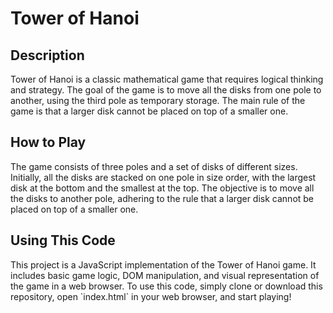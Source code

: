 <h1>Tower of Hanoi</h1>

<div>
  <h2>Description</h2>
  <p>
    Tower of Hanoi is a classic mathematical game that requires logical thinking and strategy. The goal of the game is to move all the disks from one pole to another, using the third pole as temporary storage. The main rule of the game is that a larger disk cannot be placed on top of a smaller one.
  </p>
</div>

<div>
  <h2>How to Play</h2>
  <p>
    The game consists of three poles and a set of disks of different sizes. Initially, all the disks are stacked on one pole in size order, with the largest disk at the bottom and the smallest at the top. The objective is to move all the disks to another pole, adhering to the rule that a larger disk cannot be placed on top of a smaller one.
  </p>
</div>

<div>
  <h2>Using This Code</h2>
  <p>
    This project is a JavaScript implementation of the Tower of Hanoi game. It includes basic game logic, DOM manipulation, and visual representation of the game in a web browser. To use this code, simply clone or download this repository, open `index.html` in your web browser, and start playing!
  </p>
</div>

